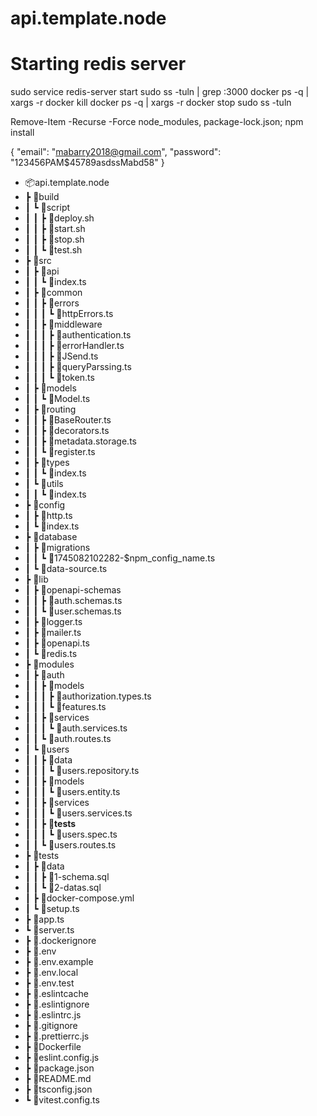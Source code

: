 # api.template.node

# Starting redis server
sudo service redis-server start
sudo ss -tuln | grep :3000
docker ps -q | xargs -r docker kill
docker ps -q | xargs -r docker stop
sudo ss -tuln

Remove-Item -Recurse -Force node_modules, package-lock.json; npm install


{
  "email": "mabarry2018@gmail.com",
  "password": "123456PAM$45789asdssMabd58"
}

- 📦api.template.node
- ┣ 📂build
- ┃ ┗ 📂script
- ┃ ┃ ┣ 📜deploy.sh
- ┃ ┃ ┣ 📜start.sh
- ┃ ┃ ┣ 📜stop.sh
- ┃ ┃ ┗ 📜test.sh
- ┣ 📂src
- ┃ ┣ 📂api
- ┃ ┃ ┗ 📜index.ts
- ┃ ┣ 📂common
- ┃ ┃ ┣ 📂errors
- ┃ ┃ ┃ ┗ 📜httpErrors.ts
- ┃ ┃ ┣ 📂middleware
- ┃ ┃ ┃ ┣ 📜authentication.ts
- ┃ ┃ ┃ ┣ 📜errorHandler.ts
- ┃ ┃ ┃ ┣ 📜JSend.ts
- ┃ ┃ ┃ ┣ 📜queryParssing.ts
- ┃ ┃ ┃ ┗ 📜token.ts
- ┃ ┣ 📂models
- ┃ ┃ ┗ 📜Model.ts
- ┃ ┣ 📂routing
- ┃ ┃ ┣ 📜BaseRouter.ts
- ┃ ┃ ┣ 📜decorators.ts
- ┃ ┃ ┣ 📜metadata.storage.ts
- ┃ ┃ ┗ 📜register.ts
- ┃ ┣ 📂types
- ┃ ┃ ┗ 📜index.ts
- ┃ ┗ 📂utils
- ┃ ┃ ┗ 📜index.ts
- ┣ 📂config
- ┃ ┣ 📜http.ts
- ┃ ┗ 📜index.ts
- ┣ 📂database
- ┃ ┣ 📂migrations
- ┃ ┃ ┗ 📜1745082102282-$npm_config_name.ts
- ┃ ┗ 📜data-source.ts
- ┣ 📂lib
- ┃ ┣ 📂openapi-schemas
- ┃ ┃ ┣ 📜auth.schemas.ts
- ┃ ┃ ┗ 📜user.schemas.ts
- ┃ ┣ 📜logger.ts
- ┃ ┣ 📜mailer.ts
- ┃ ┣ 📜openapi.ts
- ┃ ┗ 📜redis.ts
- ┣ 📂modules
- ┃ ┣ 📂auth
- ┃ ┃ ┣ 📂models
- ┃ ┃ ┃ ┣ 📜authorization.types.ts
- ┃ ┃ ┃ ┗ 📜features.ts
- ┃ ┃ ┣ 📂services
- ┃ ┃ ┃ ┗ 📜auth.services.ts
- ┃ ┃ ┗ 📜auth.routes.ts
- ┃ ┗ 📂users
- ┃ ┃ ┣ 📂data
- ┃ ┃ ┃ ┗ 📜users.repository.ts
- ┃ ┃ ┣ 📂models
- ┃ ┃ ┃ ┗ 📜users.entity.ts
- ┃ ┃ ┣ 📂services
- ┃ ┃ ┃ ┗ 📜users.services.ts
- ┃ ┃ ┣ 📂__tests__
- ┃ ┃ ┃ ┗ 📜users.spec.ts
- ┃ ┃ ┗ 📜users.routes.ts
- ┣ 📂tests
- ┃ ┣ 📂data
- ┃ ┃ ┣ 📜1-schema.sql
- ┃ ┃ ┗ 📜2-datas.sql
- ┃ ┣ 📜docker-compose.yml
- ┃ ┗ 📜setup.ts
- ┣ 📜app.ts
- ┗ 📜server.ts
- ┣ 📜.dockerignore
- ┣ 📜.env
- ┣ 📜.env.example
- ┣ 📜.env.local
- ┣ 📜.env.test
- ┣ 📜.eslintcache
- ┣ 📜.eslintignore
- ┣ 📜.eslintrc.js
- ┣ 📜.gitignore
- ┣ 📜.prettierrc.js
- ┣ 📜Dockerfile
- ┣ 📜eslint.config.js
- ┣ 📜package.json
- ┣ 📜README.md
- ┣ 📜tsconfig.json
- ┗ 📜vitest.config.ts
